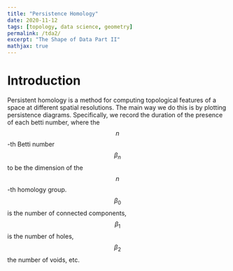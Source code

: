 ```yaml
---
title: "Persistence Homology"
date: 2020-11-12
tags: [topology, data science, geometry]
permalink: /tda2/
excerpt: "The Shape of Data Part II"
mathjax: true
---
```


# Introduction
Persistent homology is a method for computing topological features of a space at different spatial resolutions. The main way we do this is by plotting persistence diagrams. Specifically, we record the duration of the presence of each betti number, where the $$n$$-th Betti number $$\beta_n$$ to be the dimension of the $$n$$-th homology group. $$\beta_0$$ is the number of connected components, $$\beta_1$$ is the number of holes, $$\beta_2$$ the number of voids, etc. 
